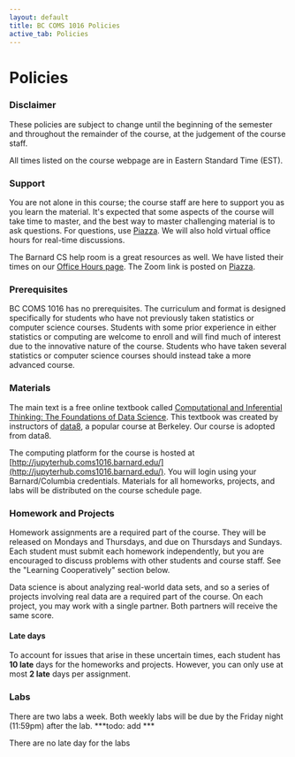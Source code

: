 ```yaml
---
layout: default
title: BC COMS 1016 Policies
active_tab: Policies
---
```


# Policies

### Disclaimer
These policies are subject to change until the beginning of the semester and throughout the remainder of the course, at the judgement of the course staff.

All times listed on the course webpage are in Eastern Standard Time (EST).

### Support
You are not alone in this course; the course staff
are here to support you as you learn the material. It's expected that some aspects of the course will take time to master, and the best way to master challenging material is to ask questions. For questions, use [Piazza](piazza.com/columbia/fall2020/comsbc1016). We will also hold virtual office hours for real-time discussions. 

The Barnard CS help room is a great resources as well. We have listed their times on our [Office Hours page](http://coms1016.barnard.edu/office-hours.html#barnard-cs-help-room). The Zoom link is posted on [Piazza](https://piazza.com/class/kcm2u88of5p1hz?cid=9). 

### Prerequisites
BC COMS 1016 has no prerequisites. The curriculum and format is designed specifically for students who have not previously taken statistics or computer science courses. Students with some prior experience in either statistics or computing are welcome to enroll and will find much of interest due to the innovative nature of the course. Students who have taken several statistics or computer science courses should instead take a more advanced course.

### Materials
The main text is a free online textbook called [Computational and Inferential Thinking: The Foundations of Data Science](https://www.inferentialthinking.com/). This textbook was created by instructors of [data8](data8.org), a popular course at Berkeley. Our course is adopted from data8.

The computing platform for the course is hosted at [http://jupyterhub.coms1016.barnard.edu/](http://jupyterhub.coms1016.barnard.edu/).
You will login using your Barnard/Columbia credentials.
Materials for all homeworks, projects, and labs will be distributed on the course schedule page. 

### Homework and Projects
Homework assignments are a required part of the course. They will be released on Mondays and Thursdays, and due on Thursdays and Sundays. Each student must submit each homework independently, but you are encouraged to discuss problems with other students and course staff. See the "Learning Cooperatively" section below.

Data science is about analyzing real-world data sets, and so a series of projects involving real data are a required part of the course. On each project, you may work with a single partner. Both partners will receive the same score.

#### Late days
To account for issues that arise in these uncertain times, each student has **10 late** days for the homeworks and projects. However, you can only use at most **2 late** days per assignment. 

### Labs
There are two labs a week.
Both weekly labs will be due by the Friday night (11:59pm) after the lab. 
***todo: add ***

There are no late day for the labs